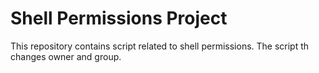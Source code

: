 # Shell Permissions Project

This repository contains script related to shell permissions. The script th changes owner and group.

